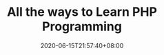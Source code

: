 ---
title: "All the ways to Learn PHP Programming"
date: 2020-06-15T21:57:40+08:00
lastmod: 2020-07-08T01:01:01+03:00
categories: ["Programming Languages"]
url: "/programming-languages/all-ways-to-learn-php/"
type: skills
layout: programming
name: "PHP"
description: "Hack the learning process and discover the ways to learn PHP programming efficiently by knowing for each way their strong and weak points, along with resources or links for each one to broaden your programming knowledge."
ogimage: "/img/programming/ways-covers/13-way-to-learn-php.png"
authors: ["All Ways to Study Team"]
---